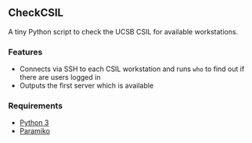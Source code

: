 CheckCSIL
---------

A tiny Python script to check the UCSB CSIL for available workstations.

### Features

- Connects via SSH to each CSIL workstation and runs `who` to find out if there are users logged in
- Outputs the first server which is available

### Requirements

- [Python 3](http://www.python.org)
- [Paramiko](https://github.com/paramiko/paramiko)

